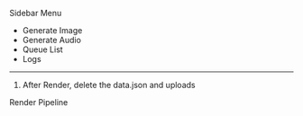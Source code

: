 Sidebar Menu

- Generate Image
- Generate Audio
- Queue List
- Logs

---

1. After Render, delete the data.json and uploads

Render Pipeline

